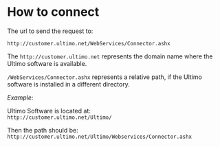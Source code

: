 # How to connect

The url to send the request to:  
  
 `http://customer.ultimo.net/WebServices/Connector.ashx`  


The `http://customer.ultimo.net` represents the domain name where the Ultimo software is available.

`/WebServices/Connector.ashx` represents a relative path, if the Ultimo software is installed in a different directory.

_Example:_

Ultimo Software is located at:   
`http://customer.ultimo.net/Ultimo/`

Then the path should be:   
`http://customer.ultimo.net/Ultimo/Webservices/Connector.ashx`


